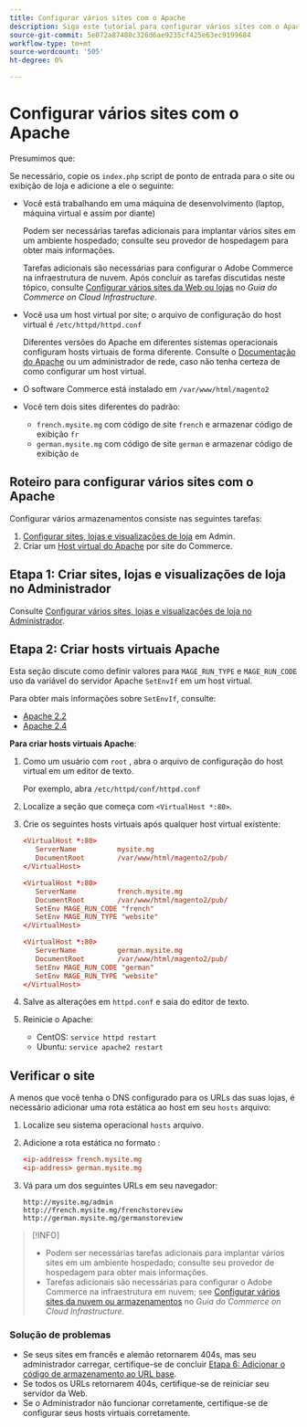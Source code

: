 ```yaml
---
title: Configurar vários sites com o Apache
description: Siga este tutorial para configurar vários sites com o Apache.
source-git-commit: 5e072a87480c326d6ae9235cf425e63ec9199684
workflow-type: tm+mt
source-wordcount: '505'
ht-degree: 0%

---
```



# Configurar vários sites com o Apache

Presumimos que:

Se necessário, copie os `index.php` script de ponto de entrada para o site ou exibição de loja e adicione a ele o seguinte:

- Você está trabalhando em uma máquina de desenvolvimento (laptop, máquina virtual e assim por diante)

   Podem ser necessárias tarefas adicionais para implantar vários sites em um ambiente hospedado; consulte seu provedor de hospedagem para obter mais informações.

   Tarefas adicionais são necessárias para configurar o Adobe Commerce na infraestrutura de nuvem. Após concluir as tarefas discutidas neste tópico, consulte [Configurar vários sites da Web ou lojas](https://experienceleague.adobe.com/docs/commerce-cloud-service/user-guide/configure-store/multiple-sites.html) no _Guia do Commerce on Cloud Infrastructure_.

- Você usa um host virtual por site; o arquivo de configuração do host virtual é `/etc/httpd/httpd.conf`

   Diferentes versões do Apache em diferentes sistemas operacionais configuram hosts virtuais de forma diferente. Consulte o [Documentação do Apache](https://httpd.apache.org/docs/2.4/vhosts) ou um administrador de rede, caso não tenha certeza de como configurar um host virtual.

- O software Commerce está instalado em `/var/www/html/magento2`
- Você tem dois sites diferentes do padrão:

   - `french.mysite.mg` com código de site `french` e armazenar código de exibição `fr`
   - `german.mysite.mg` com código de site `german` e armazenar código de exibição `de`

## Roteiro para configurar vários sites com o Apache

Configurar vários armazenamentos consiste nas seguintes tarefas:

1. [Configurar sites, lojas e visualizações de loja](ms-admin.md) em Admin.
1. Criar um [Host virtual do Apache](#step-2-create-apache-virtual-hosts) por site do Commerce.

## Etapa 1: Criar sites, lojas e visualizações de loja no Administrador

Consulte [Configurar vários sites, lojas e visualizações de loja no Administrador](ms-admin.md).

## Etapa 2: Criar hosts virtuais Apache

Esta seção discute como definir valores para `MAGE_RUN_TYPE` e `MAGE_RUN_CODE` uso da variável do servidor Apache `SetEnvIf` em um host virtual.

Para obter mais informações sobre `SetEnvIf`, consulte:

- [Apache 2.2](https://httpd.apache.org/docs/2.2/mod/mod_setenvif.html)
- [Apache 2.4](https://httpd.apache.org/docs/2.4/mod/mod_setenvif.html)

**Para criar hosts virtuais Apache**:

1. Como um usuário com `root` , abra o arquivo de configuração do host virtual em um editor de texto.

   Por exemplo, abra `/etc/httpd/conf/httpd.conf`

1. Localize a seção que começa com `<VirtualHost *:80>`.
1. Crie os seguintes hosts virtuais após qualquer host virtual existente:

   ```conf
   <VirtualHost *:80>
      ServerName          mysite.mg
      DocumentRoot        /var/www/html/magento2/pub/
   </VirtualHost>
   
   <VirtualHost *:80>
      ServerName          french.mysite.mg
      DocumentRoot        /var/www/html/magento2/pub/
      SetEnv MAGE_RUN_CODE "french"
      SetEnv MAGE_RUN_TYPE "website"
   </VirtualHost>
   
   <VirtualHost *:80>
      ServerName          german.mysite.mg
      DocumentRoot        /var/www/html/magento2/pub/
      SetEnv MAGE_RUN_CODE "german"
      SetEnv MAGE_RUN_TYPE "website"
   </VirtualHost>
   ```

1. Salve as alterações em `httpd.conf` e saia do editor de texto.
1. Reinicie o Apache:

   - CentOS: `service httpd restart`
   - Ubuntu: `service apache2 restart`

## Verificar o site

A menos que você tenha o DNS configurado para os URLs das suas lojas, é necessário adicionar uma rota estática ao host em seu `hosts` arquivo:

1. Localize seu sistema operacional `hosts` arquivo.
1. Adicione a rota estática no formato :

   ```conf
   <ip-address> french.mysite.mg
   <ip-address> german.mysite.mg
   ```

1. Vá para um dos seguintes URLs em seu navegador:

   ```http
   http://mysite.mg/admin
   http://french.mysite.mg/frenchstoreview
   http://german.mysite.mg/germanstoreview
   ```

>[!INFO]
>
>- Podem ser necessárias tarefas adicionais para implantar vários sites em um ambiente hospedado; consulte seu provedor de hospedagem para obter mais informações.
>- Tarefas adicionais são necessárias para configurar o Adobe Commerce na infraestrutura em nuvem; see [Configurar vários sites da nuvem ou armazenamentos](https://experienceleague.adobe.com/docs/commerce-cloud-service/user-guide/configure-store/multiple-sites.html) no _Guia do Commerce on Cloud Infrastructure_.


### Solução de problemas

- Se seus sites em francês e alemão retornarem 404s, mas seu administrador carregar, certifique-se de concluir [Etapa 6: Adicionar o código de armazenamento ao URL base](ms-admin.md#step-6-add-the-store-code-to-the-base-url).
- Se todos os URLs retornarem 404s, certifique-se de reiniciar seu servidor da Web.
- Se o Administrador não funcionar corretamente, certifique-se de configurar seus hosts virtuais corretamente.
